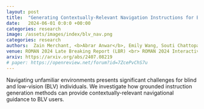 ```yaml
---
layout: post
title:  "Generating Contextually-Relevant Navigation Instructions for Blind and Low Vision People"
date:   2024-06-01 0:0:0 +00:00
categories: research
image: /assets/images/index/blv_nav.png
categories: research
authors:  Zain Merchant, <b>Abrar Anwar</b>, Emily Wang, Souti Chattopadhyay, Jesse Thomason
venue: ROMAN 2024 Late Breaking Report (LBR) <br> ROMAN 2024 Interactive AI Workshop <font color="#ff0000">(Best paper)</font>
arxiv: https://arxiv.org/abs/2407.08219
# paper: https://openreview.net/forum?id=7ZcePvChS7u
---
```


Navigating unfamiliar environments presents significant challenges for blind and low-vision (BLV) individuals. We investigate how grounded instruction generation methods can provide contextually-relevant navigational guidance to BLV users.
